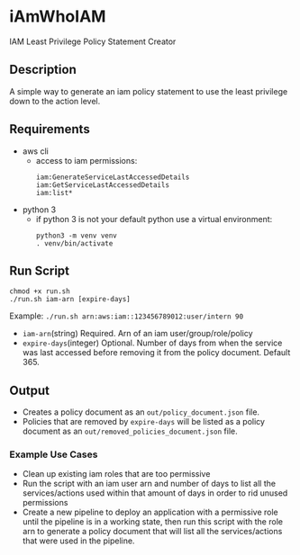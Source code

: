 # iAmWhoIAM
IAM Least Privilege Policy Statement Creator
## Description
A simple way to generate an iam policy statement to use the least privilege down to the action level.

## Requirements
* aws cli
    - access to iam permissions:
        ```
        iam:GenerateServiceLastAccessedDetails
        iam:GetServiceLastAccessedDetails
        iam:list*
        ```
* python 3
    - if python 3 is not your default python use a virtual environment:
        ```
        python3 -m venv venv
        . venv/bin/activate
        ```
## Run Script
```
chmod +x run.sh
./run.sh iam-arn [expire-days]
```
Example:
`./run.sh arn:aws:iam::123456789012:user/intern 90`
* `iam-arn`(string) Required. Arn of an iam user/group/role/policy
* `expire-days`(integer) Optional. Number of days from when the service was last accessed before removing it from the policy document. Default 365.
## Output
- Creates a policy document as an `out/policy_document.json` file.
- Policies that are removed by `expire-days` will be listed as a policy document as an `out/removed_policies_document.json` file.

### Example Use Cases
* Clean up existing iam roles that are too permissive
* Run the script with an iam user arn and number of days to list all the services/actions used within that amount of days in order to rid unused permissions
* Create a new pipeline to deploy an application with a permissive role until the pipeline is in a working state, 
then run this script with the role arn to generate a policy document that will list all the services/actions that were used in the pipeline.
